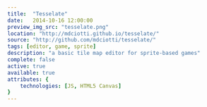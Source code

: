 ```yaml
---
title:  "Tesselate"
date:   2014-10-16 12:00:00
preview_img_src: "tesselate.png"
location: "http://mdciotti.github.io/tesselate/"
source: "http://github.com/mdciotti/tesselate/"
tags: [editor, game, sprite]
description: "a basic tile map editor for sprite-based games"
complete: false
active: true
available: true
attributes: {
	technologies: [JS, HTML5 Canvas]
}
---
```



